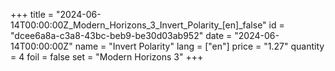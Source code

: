 +++
title = "2024-06-14T00:00:00Z_Modern_Horizons_3_Invert_Polarity_[en]_false"
id = "dcee6a8a-c3a8-43bc-beb9-be30d03ab952"
date = "2024-06-14T00:00:00Z"
name = "Invert Polarity"
lang = ["en"]
price = "1.27"
quantity = 4
foil = false
set = "Modern Horizons 3"
+++
